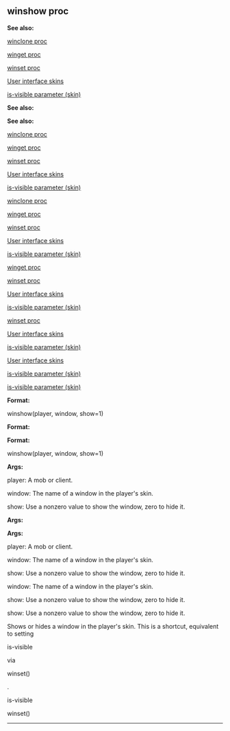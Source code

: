 

 winshow proc
--------------




**See also:** 


[winclone proc](#/proc/winclone) 

[winget proc](#/proc/winget) 

[winset proc](#/proc/winset) 

[User interface skins](#/{skin}) 

[is-visible parameter (skin)](#/{skin}/param/is-visible) 







**See also:** 

**See also:**

[winclone proc](#/proc/winclone) 

[winget proc](#/proc/winget) 

[winset proc](#/proc/winset) 

[User interface skins](#/{skin}) 

[is-visible parameter (skin)](#/{skin}/param/is-visible) 





[winclone proc](#/proc/winclone)

[winget proc](#/proc/winget) 

[winset proc](#/proc/winset) 

[User interface skins](#/{skin}) 

[is-visible parameter (skin)](#/{skin}/param/is-visible) 




[winget proc](#/proc/winget)

[winset proc](#/proc/winset) 

[User interface skins](#/{skin}) 

[is-visible parameter (skin)](#/{skin}/param/is-visible) 



[winset proc](#/proc/winset)

[User interface skins](#/{skin}) 

[is-visible parameter (skin)](#/{skin}/param/is-visible) 


[User interface skins](#/{skin})

[is-visible parameter (skin)](#/{skin}/param/is-visible) 

[is-visible parameter (skin)](#/{skin}/param/is-visible)


**Format:** 


 winshow(player, window, show=1)
 


**Format:** 

**Format:**

 winshow(player, window, show=1)



**Args:** 


 player: A mob or client.
 
 window: The name of a window in the player's skin.
 
 show: Use a nonzero value to show the window, zero to hide it.
 




**Args:** 

**Args:**

 player: A mob or client.
 
 window: The name of a window in the player's skin.
 
 show: Use a nonzero value to show the window, zero to hide it.
 



 window: The name of a window in the player's skin.
 
 show: Use a nonzero value to show the window, zero to hide it.
 


 show: Use a nonzero value to show the window, zero to hide it.


 Shows or hides a window in the player's skin. This is a shortcut,
equivalent to setting
 
 is-visible
 
 via
 
 winset()
 
 .




 is-visible


 winset()



---


